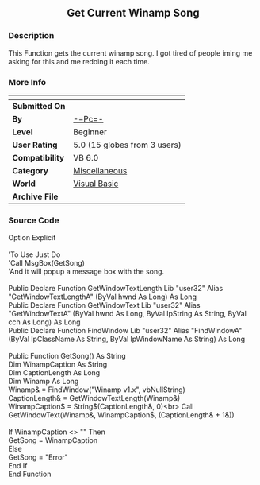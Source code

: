 ﻿<div align="center">

## Get Current Winamp Song


</div>

### Description

This Function gets the current winamp song. I got tired of people iming me asking for this and me redoing it each time.
 
### More Info
 


<span>             |<span>
---                |---
**Submitted On**   |
**By**             |[\-=Pc=\-](https://github.com/Planet-Source-Code/PSCIndex/blob/master/ByAuthor/pc.md)
**Level**          |Beginner
**User Rating**    |5.0 (15 globes from 3 users)
**Compatibility**  |VB 6\.0
**Category**       |[Miscellaneous](https://github.com/Planet-Source-Code/PSCIndex/blob/master/ByCategory/miscellaneous__1-1.md)
**World**          |[Visual Basic](https://github.com/Planet-Source-Code/PSCIndex/blob/master/ByWorld/visual-basic.md)
**Archive File**   |[](https://github.com/Planet-Source-Code/pc-get-current-winamp-song__1-55280/archive/master.zip)





### Source Code

Option Explicit<br><br>
'To Use Just Do<br>
'Call MsgBox(GetSong)<br>
'And it will popup a message box with the song.
<br><br>
Public Declare Function GetWindowTextLength Lib "user32" Alias "GetWindowTextLengthA" (ByVal hwnd As Long) As Long<br>
Public Declare Function GetWindowText Lib "user32" Alias "GetWindowTextA" (ByVal hwnd As Long, ByVal lpString As String, ByVal cch As Long) As Long<br>
Public Declare Function FindWindow Lib "user32" Alias "FindWindowA" (ByVal lpClassName As String, ByVal lpWindowName As String) As Long<br>
<br>
Public Function GetSong() As String<br>
Dim WinampCaption As String<br>
Dim CaptionLength As Long<br>
Dim Winamp As Long<br>
 Winamp& = FindWindow("Winamp v1.x", vbNullString)<br>
 CaptionLength& = GetWindowTextLength(Winamp&)<br>
 WinampCaption$ = String$(CaptionLength&, 0)<br>
 Call GetWindowText(Winamp&, WinampCaption$, (CaptionLength& + 1&))<br>
 <br>
 If WinampCaption <> "" Then<br>
 GetSong = WinampCaption<br>
 Else<br>
 GetSong = "Error"<br>
 End If<br>
End Function<br>

